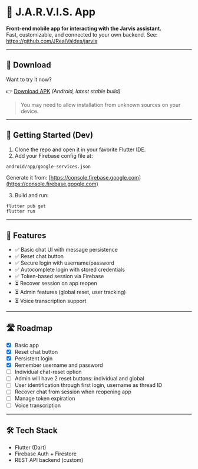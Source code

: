 # 🤖 J.A.R.V.I.S. App

**Front-end mobile app for interacting with the Jarvis assistant.**  
Fast, customizable, and connected to your own backend.
See: https://github.com/JRealValdes/jarvis

---

## 📱 Download

Want to try it now?

👉 [Download APK](.app_release/jarvis_1.1.2.apk) *(Android, latest stable build)*

> You may need to allow installation from unknown sources on your device.

---

## 🚀 Getting Started (Dev)

1. Clone the repo and open it in your favorite Flutter IDE.
2. Add your Firebase config file at:

```
android/app/google-services.json
```

Generate it from: [https://console.firebase.google.com](https://console.firebase.google.com)

3. Build and run:

```bash
flutter pub get
flutter run
```

---

## 📌 Features

- ✅ Basic chat UI with message persistence
- ✅ Reset chat button
- ✅ Secure login with username/password
- ✅ Autocomplete login with stored credentials
- ✅ Token-based session via Firebase
- ⏳ Recover session on app reopen
- ⏳ Admin features (global reset, user tracking)
- ⏳ Voice transcription support

---

## 🛣️ Roadmap

- [x] Basic app
- [x] Reset chat button
- [x] Persistent login
- [x] Remember username and password
- [ ] Individual chat-reset option
- [ ] Admin will have 2 reset buttons: individual and global
- [ ] User identification through first login, username as thread ID
- [ ] Recover chat from session when reopening app
- [ ] Manage token expiration
- [ ] Voice transcription

---

## 🛠 Tech Stack

- Flutter (Dart)
- Firebase Auth + Firestore
- REST API backend (custom)
